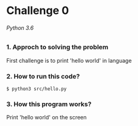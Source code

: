 # Challenge 0
###### Python 3.6
### 1. Approch to solving the problem
First challenge is to print 'hello world' in language

### 2. How to run this code?
```
$ python3 src/hello.py
```
### 3. How this program works?
Print 'hello world' on the screen
